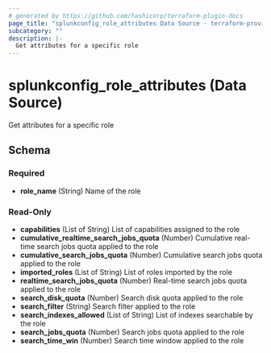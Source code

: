 ```yaml
---
# generated by https://github.com/hashicorp/terraform-plugin-docs
page_title: "splunkconfig_role_attributes Data Source - terraform-provider-splunkconf"
subcategory: ""
description: |-
  Get attributes for a specific role
---
```


# splunkconfig_role_attributes (Data Source)

Get attributes for a specific role



<!-- schema generated by tfplugindocs -->
## Schema

### Required

- **role_name** (String) Name of the role

### Read-Only

- **capabilities** (List of String) List of capabilities assigned to the role
- **cumulative_realtime_search_jobs_quota** (Number) Cumulative real-time search jobs quota applied to the role
- **cumulative_search_jobs_quota** (Number) Cumulative search jobs quota applied to the role
- **imported_roles** (List of String) List of roles imported by the role
- **realtime_search_jobs_quota** (Number) Real-time search jobs quota applied to the role
- **search_disk_quota** (Number) Search disk quota applied to the role
- **search_filter** (String) Search filter applied to the role
- **search_indexes_allowed** (List of String) List of indexes searchable by the role
- **search_jobs_quota** (Number) Search jobs quota applied to the role
- **search_time_win** (Number) Search time window applied to the role


